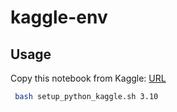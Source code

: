 # kaggle-env

## Usage

Copy this notebook from Kaggle: [URL](https://www.kaggle.com/code/hoanggvo/change-python-version-kaggle-v2-taylor-amarel)


```bash
 bash setup_python_kaggle.sh 3.10
```